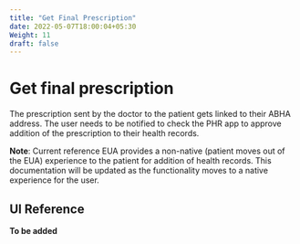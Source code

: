 ```yaml
---
title: "Get Final Prescription"
date: 2022-05-07T18:00:04+05:30
Weight: 11
draft: false
---
```



# Get final prescription

The prescription sent by the doctor to the patient gets linked to their ABHA address. The user needs to be notified to check the PHR app to approve addition of the prescription to their health records.

**Note**: Current reference EUA provides a non-native (patient moves out of the EUA) experience to the patient for addition of health records. This documentation will be updated as the functionality moves to a native experience for the user. 

## UI Reference

**To be added**
